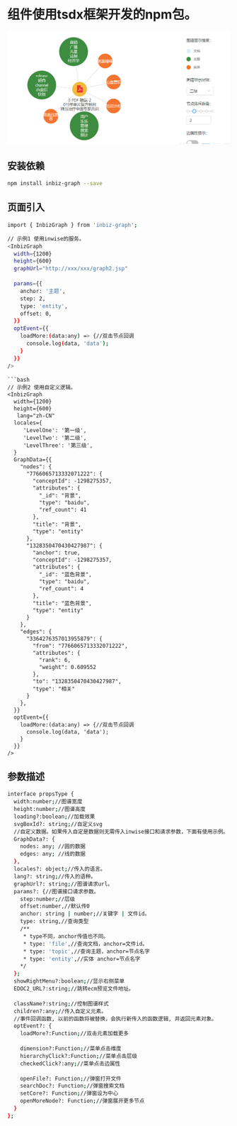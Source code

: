 # 组件使用tsdx框架开发的npm包。

![image](https://raw.githubusercontent.com/ljy15802316943/inbiz-graph/main/src/img/r.png)

## 安装依赖

```bash
npm install inbiz-graph --save
```

## 页面引入
```bash
import { InbizGraph } from 'inbiz-graph';
```

```bash
// 示例1 使用inwise的服务。
<InbizGraph 
  width={1200}
  height={600}
  graphUrl="http://xxx/xxx/graph2.jsp"
 
  params={{
    anchor: '主题',
    step: 2,
    type: 'entity',
    offset: 0,
  }}
  optEvent={{
    loadMore:(data:any) => {//双击节点回调
      console.log(data, 'data');
    }
  }}
/>
```

```
```bash
// 示例2 使用自定义逻辑。
<InbizGraph 
  width={1200}
  height={600}
   lang="zh-CN"
  locales={
     'LevelOne': '第一级',
     'LevelTwo': '第二级',
     'LevelThree': '第三级',
  }
  GraphData={{
    "nodes": {
      "7766065713332071222": {
        "conceptId": -1298275357,
        "attributes": {
          "_id": "背景",
          "type": "baidu",
          "ref_count": 41
        },
        "title": "背景",
        "type": "entity"
      },
      "1328350470430427987": {
        "anchor": true,
        "conceptId": -1298275357,
        "attributes": {
          "_id": "蓝色背景",
          "type": "baidu",
          "ref_count": 4
        },
        "title": "蓝色背景",
        "type": "entity"
      }
    },
    "edges": {
      "3364276357013955879": {
        "from": "7766065713332071222",
        "attributes": {
          "rank": 6,
          "weight": 0.609552
        },
        "to": "1328350470430427987",
        "type": "相关"
      }
    },
  }}
  optEvent={{
    loadMore:(data:any) => {//双击节点回调
      console.log(data, 'data');
    }
  }}
/>
```

## 参数描述

```bash
interface propsType {
  width:number;//图谱宽度
  height:number;//图谱高度
  loading?:boolean;//加载效果
  svgBoxId?: string;//自定义svg
  //自定义数据。如果传入自定是数据则无需传入inwise接口和请求参数，下面有使用示例。
  GraphData?: {
    nodes: any; //圆的数据
    edges: any; //线的数据
  },
  locales?: object;//传入的语言。
  lang?: string;//传入的语种。
  graphUrl?: string;//图谱请求url。
  params?: {//图谱接口请求参数。
    step:number;//层级
    offset:number,//默认传0
    anchor: string | number;//关键字 | 文件id。
    type: string,//查询类型
    /**
     * type不同，anchor传值也不同。
     * type: 'file',//查询文档，anchor=文件id。
     * type: 'topic',//查询主题，anchor=节点名字
     * type: 'entity',//实体 anchor=节点名字
    */
  };
  showRightMenu?:boolean;//显示右侧菜单
  EDOC2_URL?:string;//跳转ecm预览文件地址。

  className?:string;//控制图谱样式
  children?:any;//传入自定义元素。
  //事件回调函数, 以前的函数将被替换，会执行新传入的函数逻辑, 并返回元素对象。
  optEvent?: {
    loadMore?:Function;//双击元素加载更多

    dimension?:Function;//菜单点击维度
    hierarchyClick?:Function;//菜单点击层级
    checkedClick?:any;//菜单点击边属性
    
    openFile?: Function;//弹窗打开文件
    searchDoc?: Function;//弹窗搜索文档
    setCore?: Function;//弹窗设为中心
    openMoreNode?: Function;//弹窗展开更多节点
  }
};

```
